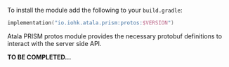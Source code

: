 To install the module add the following to your `build.gradle`:
```kotlin
implementation("io.iohk.atala.prism:protos:$VERSION")
```

Atala PRISM protos module provides the necessary protobuf definitions to interact with the server side API.

**TO BE COMPLETED...**
